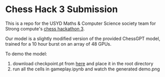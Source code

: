 # Chess Hack 3 Submission

This is a repo for the USYD Maths & Computer Science society team for Strong compute's [chess hackathon 3](https://github.com/StrongResearch/chess-hackathon-3/tree/main).

Our model is a slightly modified version of the provided ChessGPT model, trained for a 10 hour burst on an array of 48 GPUs.

To demo the model:
1. download checkpoint.pt from [here](https://drive.google.com/uc?export=download&id=1qHRnc7FWQYkHeqA0CoQr73Knnk_fyAX8) and place it in the root directory
2. run all the cells in gameplay.ipynb and watch the generated demo.png

